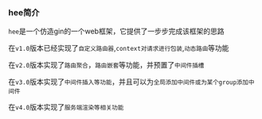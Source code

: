 ### hee简介

`hee`是一个仿造gin的一个web框架，它提供了一步步完成该框架的思路

在`v1.0`版本已经实现了`自定义路由器`,`context对请求进行包装`,`动态路由`等功能

在`v2.0`版本实现了`路由聚合`，`路由嵌套`等功能，并预置了`中间件插槽`

在`v3.0`版本实现了`中间件插入等功能`，并且可以为`全局添加中间件或为某个group添加中间件`

在`v4.0`版本实现了`服务端渲染等相关功能`